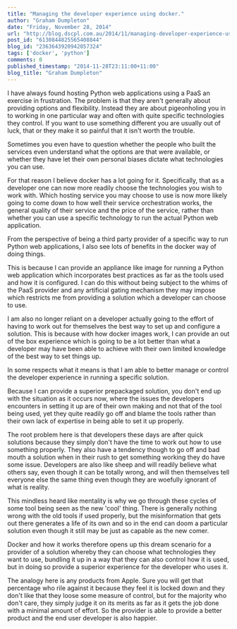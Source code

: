 ```yaml
---
title: "Managing the developer experience using docker."
author: "Graham Dumpleton"
date: "Friday, November 28, 2014"
url: "http://blog.dscpl.com.au/2014/11/managing-developer-experience-using.html"
post_id: "6130844825565408844"
blog_id: "2363643920942057324"
tags: ['docker', 'python']
comments: 0
published_timestamp: "2014-11-28T23:11:00+11:00"
blog_title: "Graham Dumpleton"
---
```


I have always found hosting Python web applications using a PaaS an exercise in frustration. The problem is that they aren't generally about providing options and flexibility. Instead they are about pigeonholing you in to working in one particular way and often with quite specific technologies they control. If you want to use something different you are usually out of luck, that or they make it so painful that it isn't worth the trouble.

Sometimes you even have to question whether the people who built the services even understand what the options are that were available, or whether they have let their own personal biases dictate what technologies you can use.

For that reason I believe docker has a lot going for it. Specifically, that as a developer one can now more readily choose the technologies you wish to work with. Which hosting service you may choose to use is now more likely going to come down to how well their service orchestration works, the general quality of their service and the price of the service, rather than whether you can use a specific technology to run the actual Python web application.

From the perspective of being a third party provider of a specific way to run Python web applications, I also see lots of benefits in the docker way of doing things.

This is because I can provide an appliance like image for running a Python web application which incorporates best practices as far as the tools used and how it is configured. I can do this without being subject to the whims of the PaaS provider and any artificial gating mechanism they may impose which restricts me from providing a solution which a developer can choose to use.

I am also no longer reliant on a developer actually going to the effort of having to work out for themselves the best way to set up and configure a solution. This is because with how docker images work, I can provide an out of the box experience which is going to be a lot better than what a developer may have been able to achieve with their own limited knowledge of the best way to set things up.

In some respects what it means is that I am able to better manage or control the developer experience in running a specific solution.

Because I can provide a superior prepackaged solution, you don't end up with the situation as it occurs now, where the issues the developers encounters in setting it up are of their own making and not that of the tool being used, yet they quite readily go off and blame the tools rather than their own lack of expertise in being able to set it up properly.

The root problem here is that developers these days are after quick solutions because they simply don't have the time to work out how to use something properly. They also have a tendency though to go off and bad mouth a solution when in their rush to get something working they do have some issue. Developers are also like sheep and will readily believe what others say, even though it can be totally wrong, and will then themselves tell everyone else the same thing even though they are woefully ignorant of what is reality.

This mindless heard like mentality is why we go through these cycles of some tool being seen as the new 'cool' thing. There is generally nothing wrong with the old tools if used properly, but the misinformation that gets out there generates a life of its own and so in the end can doom a particular solution even though it still may be just as capable as the new comer.

Docker and how it works therefore opens up this dream scenario for a provider of a solution whereby they can choose what technologies they want to use, bundling it up in a way that they can also control how it is used, but in doing so provide a superior experience for the developer who uses it.

The analogy here is any products from Apple. Sure you will get that percentage who rile against it because they feel it is locked down and they don't like that they loose some measure of control, but for the majority who don't care, they simply judge it on its merits as far as it gets the job done with a minimal amount of effort. So the provider is able to provide a better product and the end user developer is also happier.